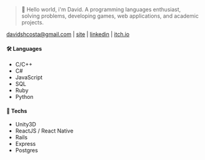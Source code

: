 > 👋 Hello world, i'm David. A programming languages enthusiast, solving problems, developing games, web applications, and academic projects.

[davidshcosta@gmail.com](mailto:davidshcosta@gmail.com) | [site](https://scostadavid.github.io) | [linkedin](https://www.linkedin.com/in/scostadavid/) | [itch.io](https://0xdc.itch.io/)

#### 🛠️ Languages
  - C/C++
  - C#
  - JavaScript
  - SQL 
  - Ruby
  - Python

#### 🔧 Techs
  - Unity3D
  - ReactJS / React Native
  - Rails
  - Express
  - Postgres
 
<!-- Toasty 🍞 -->

